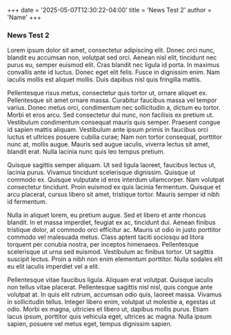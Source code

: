 +++
date = '2025-05-07T12:30:22-04:00'
title = 'News Test 2'
author = 'Name'
+++

### News Test 2

Lorem ipsum dolor sit amet, consectetur adipiscing elit. Donec orci nunc, blandit eu accumsan non, volutpat sed orci. Aenean nisl elit, tincidunt nec purus eu, semper euismod elit. Cras blandit nec ligula id porta. In maximus convallis ante id luctus. Donec eget elit felis. Fusce in dignissim enim. Nam iaculis mollis est aliquet mollis. Duis dapibus nisl quis fringilla mattis.

Pellentesque risus metus, consectetur quis tortor ut, ornare aliquet ex. Pellentesque sit amet ornare massa. Curabitur faucibus massa vel tempor varius. Donec metus orci, condimentum nec sollicitudin a, dictum eu tortor. Morbi et eros arcu. Sed consectetur dui nunc, non facilisis ex pretium ut. Vestibulum condimentum consequat mauris quis semper. Praesent congue id sapien mattis aliquam. Vestibulum ante ipsum primis in faucibus orci luctus et ultrices posuere cubilia curae; Nam non tortor consequat, porttitor nunc at, mollis augue. Mauris sed augue iaculis, viverra lectus sit amet, blandit erat. Nulla lacinia nunc quis leo tempus pretium.

Quisque sagittis semper aliquam. Ut sed ligula laoreet, faucibus lectus ut, lacinia purus. Vivamus tincidunt scelerisque dignissim. Quisque ut commodo ex. Quisque vulputate id eros interdum ullamcorper. Nam volutpat consectetur tincidunt. Proin euismod ex quis lacinia fermentum. Quisque et arcu placerat, cursus libero sit amet, tristique tortor. Mauris semper id nibh id fermentum.

Nulla in aliquet lorem, eu pretium augue. Sed et libero et ante rhoncus blandit. In et massa imperdiet, feugiat ex ac, tincidunt dui. Aenean finibus tristique dolor, at commodo orci efficitur ac. Mauris ut odio in justo porttitor commodo vel malesuada metus. Class aptent taciti sociosqu ad litora torquent per conubia nostra, per inceptos himenaeos. Pellentesque scelerisque ut urna sed euismod. Vestibulum ac finibus tortor. Ut sagittis suscipit lectus. Proin a nibh non enim elementum porttitor. Nulla sodales elit eu elit iaculis imperdiet vel a elit.

Pellentesque vitae faucibus ligula. Aliquam erat volutpat. Quisque iaculis non tellus vitae placerat. Pellentesque sagittis nisl nisl, quis congue ante volutpat at. In quis elit rutrum, accumsan odio quis, laoreet massa. Vivamus in sollicitudin tellus. Integer libero enim, volutpat ut molestie a, egestas ut odio. Morbi ex magna, ultricies et libero ut, dapibus mollis purus. Etiam lacus ipsum, porttitor quis vehicula eget, ultrices ac magna. Nulla ipsum sapien, posuere vel metus eget, tempus dignissim sapien.